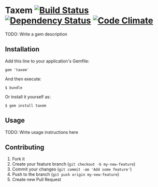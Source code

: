 # Taxem [![Build Status](https://travis-ci.org/code-lever/taxem.png)](https://travis-ci.org/code-lever/taxem) [![Dependency Status](https://gemnasium.com/code-lever/taxem.png)](https://gemnasium.com/code-lever/taxem) [![Code Climate](https://codeclimate.com/github/code-lever/taxem.png)](https://codeclimate.com/github/code-lever/taxem)

TODO: Write a gem description

## Installation

Add this line to your application's Gemfile:

    gem 'taxem'

And then execute:

    $ bundle

Or install it yourself as:

    $ gem install taxem

## Usage

TODO: Write usage instructions here

## Contributing

1. Fork it
2. Create your feature branch (`git checkout -b my-new-feature`)
3. Commit your changes (`git commit -am 'Add some feature'`)
4. Push to the branch (`git push origin my-new-feature`)
5. Create new Pull Request
